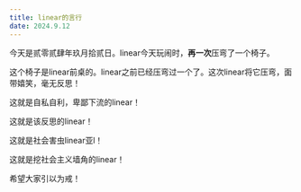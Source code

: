 ```yaml
---
title: linear的言行
date: 2024.9.12
---
```


今天是贰零贰肆年玖月拾贰日。linear今天玩闹时，**再一次**压弯了一个椅子。

这个椅子是linear前桌的。linear之前已经压弯过一个了。这次linear将它压弯，面带嬉笑，毫无反思！

这就是自私自利，卑鄙下流的linear！

这就是该反思的linear！

这就是社会害虫linear亚l！

这就是挖社会主义墙角的linear！

希望大家引以为戒！
<!--stackedit_data:
eyJoaXN0b3J5IjpbLTExODUwNDMxNDZdfQ==
-->